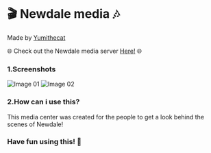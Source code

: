 # 🎬 Newdale media 🎶
Made by <a href="https://newdale.net">Yumithecat</a>

🌐 Check out the Newdale media server <a href="https://newdale.net/media">Here!</a> 🌐

<h3><b>1.Screenshots</b></h3>


<img src="https://cdn.discordapp.com/attachments/882162600425693234/942148384872087612/unknown.png" alt="Image 01">


<img src="https://cdn.discordapp.com/attachments/882162600425693234/942148486386843658/unknown.png" alt="Image 02">


<h3><b>2.How can i use this?</b></h3>
This media center was created for the people to get a look behind the scenes of Newdale!</a>

<h3>Have fun using this! 🎉</h3>
